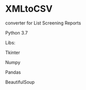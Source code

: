 # XMLtoCSV
converter for List Screening Reports

Python 3.7

Libs:

Tkinter

Numpy

Pandas

BeautifulSoup
